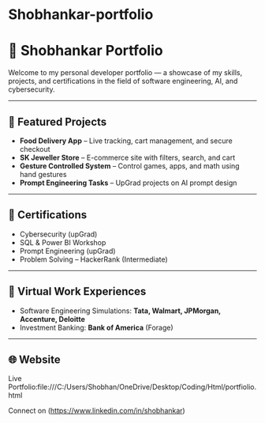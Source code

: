 # Shobhankar-portfolio
# 💼 Shobhankar Portfolio

Welcome to my personal developer portfolio — a showcase of my skills, projects, and certifications in the field of software engineering, AI, and cybersecurity.

---

## 🚀 Featured Projects
- **Food Delivery App** – Live tracking, cart management, and secure checkout
- **SK Jeweller Store** – E-commerce site with filters, search, and cart
- **Gesture Controlled System** – Control games, apps, and math using hand gestures
- **Prompt Engineering Tasks** – UpGrad projects on AI prompt design

---

## 🧠 Certifications
- Cybersecurity (upGrad)
- SQL & Power BI Workshop
- Prompt Engineering (upGrad)
- Problem Solving – HackerRank (Intermediate)

---

## 🏢 Virtual Work Experiences
- Software Engineering Simulations: **Tata, Walmart, JPMorgan, Accenture, Deloitte**
- Investment Banking: **Bank of America** (Forage)

---

## 🌐 Website
Live Portfolio:file:///C:/Users/Shobhan/OneDrive/Desktop/Coding/Html/portfiolio.html

Connect on (https://www.linkedin.com/in/shobhankar)
